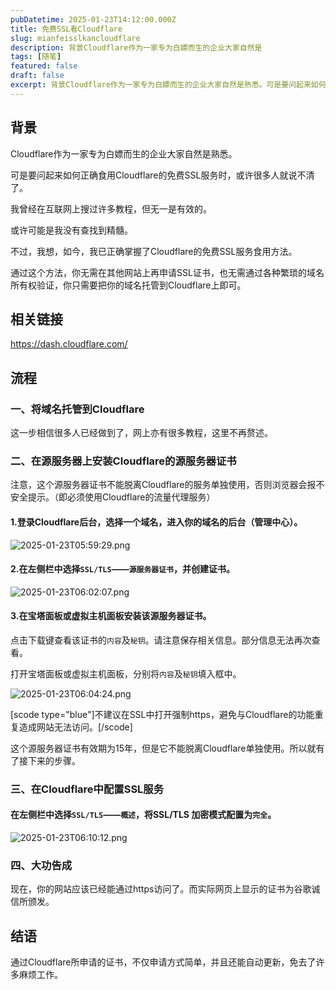 ```yaml
---
pubDatetime: 2025-01-23T14:12:00.000Z
title: 免费SSL看Cloudflare
slug: mianfeisslkancloudflare
description: 背景Cloudflare作为一家专为白嫖而生的企业大家自然是
tags: [随笔]
featured: false
draft: false
excerpt: 背景Cloudflare作为一家专为白嫖而生的企业大家自然是熟悉。可是要问起来如何正确食用Cloudflare的免费SSL服务时，或许很多人就说不清了。我曾经在互联网上搜过许多教程，但无一是有效的。或
---
```


## 背景
Cloudflare作为一家专为白嫖而生的企业大家自然是熟悉。

可是要问起来如何正确食用Cloudflare的免费SSL服务时，或许很多人就说不清了。

我曾经在互联网上搜过许多教程，但无一是有效的。

或许可能是我没有查找到精髓。

不过，我想，如今，我已正确掌握了Cloudflare的免费SSL服务食用方法。

通过这个方法，你无需在其他网站上再申请SSL证书，也无需通过各种繁琐的域名所有权验证，你只需要把你的域名托管到Cloudflare上即可。

## 相关链接
https://dash.cloudflare.com/

## 流程
### 一、将域名托管到Cloudflare
这一步相信很多人已经做到了，网上亦有很多教程，这里不再赘述。

### 二、在源服务器上安装Cloudflare的源服务器证书
注意，这个源服务器证书不能脱离Cloudflare的服务单独使用，否则浏览器会报不安全提示。（即必须使用Cloudflare的流量代理服务）

#### 1.登录Cloudflare后台，选择一个域名，进入你的域名的后台（管理中心）。
![2025-01-23T05:59:29.png](https://blog.cll.tw/usr/uploads/2025/08/1653899690.png)

#### 2.在左侧栏中选择`SSL/TLS`——`源服务器证书`，并创建证书。
![2025-01-23T06:02:07.png](https://blog.cll.tw/usr/uploads/2025/08/1336169833.png)

#### 3.在宝塔面板或虚拟主机面板安装该源服务器证书。
点击下载键查看该证书的`内容`及`秘钥`。请注意保存相关信息。部分信息无法再次查看。

打开宝塔面板或虚拟主机面板，分别将`内容`及`秘钥`填入框中。

![2025-01-23T06:04:24.png](https://blog.cll.tw/usr/uploads/2025/08/2095702968.png)

[scode type="blue"]不建议在SSL中打开强制https，避免与Cloudflare的功能重复造成网站无法访问。[/scode]

这个源服务器证书有效期为15年，但是它不能脱离Cloudflare单独使用。所以就有了接下来的步骤。

### 三、在Cloudflare中配置SSL服务

#### 在左侧栏中选择`SSL/TLS`——`概述`，将SSL/TLS 加密模式配置为`完全`。

![2025-01-23T06:10:12.png](https://blog.cll.tw/usr/uploads/2025/08/2591037880.png)

### 四、大功告成
现在，你的网站应该已经能通过https访问了。而实际网页上显示的证书为谷歌诚信所颁发。

## 结语
通过Cloudflare所申请的证书，不仅申请方式简单，并且还能自动更新，免去了许多麻烦工作。
